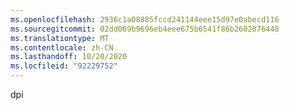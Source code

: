 ```yaml
---
ms.openlocfilehash: 2936c1a08885fccd241144eee15d97e0abecd116
ms.sourcegitcommit: 02dd069b9696eb4eee675b6541f86b2602076448
ms.translationtype: MT
ms.contentlocale: zh-CN
ms.lasthandoff: 10/20/2020
ms.locfileid: "92229752"
---
```

dpi